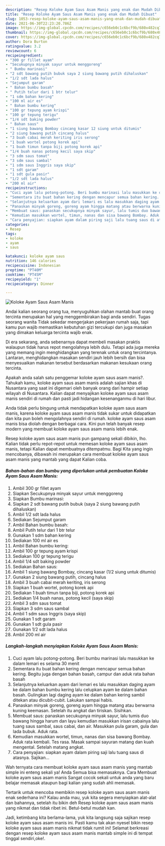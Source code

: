 ```yaml
---
description: "Resep Koloke Ayam Saus Asam Manis yang enak dan Mudah Dibuat"
title: "Resep Koloke Ayam Saus Asam Manis yang enak dan Mudah Dibuat"
slug: 1053-resep-koloke-ayam-saus-asam-manis-yang-enak-dan-mudah-dibuat
date: 2021-06-30T22:23:20.786Z
image: https://img-global.cpcdn.com/recipes/c656eb0c1c6bcf9b/680x482cq70/koloke-ayam-saus-asam-manis-foto-resep-utama.jpg
thumbnail: https://img-global.cpcdn.com/recipes/c656eb0c1c6bcf9b/680x482cq70/koloke-ayam-saus-asam-manis-foto-resep-utama.jpg
cover: https://img-global.cpcdn.com/recipes/c656eb0c1c6bcf9b/680x482cq70/koloke-ayam-saus-asam-manis-foto-resep-utama.jpg
author: Dora Burton
ratingvalue: 3.2
reviewcount: 6
recipeingredient:
- "300 gr fillet ayam"
- "Secukupnya minyak sayur untuk menggoreng"
- " Bumbu marinasi"
- "2 sdt bawang putih bubuk saya 2 siung bawang putih dihaluskan"
- "1/2 sdt lada halus"
- "Sejumput garam"
- " Bahan bumbu basah"
- " Putih telur dari 1 btr telur"
- "1 sdm bahan kering"
- "100 ml air es"
- " Bahan bumbu kering"
- "100 gr tepung ayam krispi"
- "100 gr tepung terigu"
- "1/4 sdt baking powder"
- " Bahan saus"
- "1 siung bawang Bombay cincang kasar 12 siung untuk ditumis"
- "2 siung bawang putih cincang halus"
- "3 buah cabai merah keriting iris serong"
- "1 buah wortel potong korek api"
- "1 buah timun tanpa biji potong korek api"
- "1/4 buah nanas potong kecil saya skip"
- "3 sdm saus tomat"
- "3 sdm saus sambal"
- "1 sdm saus Inggris saya skip"
- "1 sdt garam"
- "1 sdt gula pasir"
- "1/2 sdt lada halus"
- "200 ml air"
recipeinstructions:
- "Cuci ayam lalu potong-potong. Beri bumbu marinasi lalu masukkan ke dalam lemari es selama 30 menit"
- "Sementara itu buat bahan kering dengan mencapur semua bahan kering. Begitu juga dengan bahan basah, campur dan aduk rata bahan basah"
- "Selanjutnya keluarkan ayam dari lemari es lalu masukkan daging ayam ke dalam bahan bumbu kering lalu celupkan ayam ke dalam bahan basah. Gulingkan lagi daging ayam ke dalam bahan kering sambil ditekan atau dicubit-cubit. Lakukan sampai habis."
- "Panaskan minyak goreng, goreng ayam hingga matang atau berwarna kuning keemasan. Setelah itu angkat dan tiriskan. Sisihkan."
- "Membuat saus: panaskan secukupnya minyak sayur, lalu tumis duo bawang hingga harum dan layu kemudian masukkan irisan cabainya lalu tuang saus sambal, saus cabai, dan air. Masukkan pula garam, gula dan lada bubuk. Aduk rata."
- "Kemudian masukkan wortel, timun, nanas dan sisa bawang Bombay. Aduk rata kembali. Tes rasa. Masak sampai sayuran matang dan kuah mengental. Setelah matang angkat."
- "Cara penyajian: siapkan ayam dalam piring saji lalu tuang saus di atasnya. Sajikan..."
categories:
- Resep
tags:
- koloke
- ayam
- saus

katakunci: koloke ayam saus 
nutrition: 146 calories
recipecuisine: Indonesian
preptime: "PT40M"
cooktime: "PT45M"
recipeyield: "1"
recipecategory: Dinner

---
```



![Koloke Ayam Saus Asam Manis](https://img-global.cpcdn.com/recipes/c656eb0c1c6bcf9b/680x482cq70/koloke-ayam-saus-asam-manis-foto-resep-utama.jpg)

Andai kalian seorang orang tua, menyuguhkan olahan mantab buat orang tercinta merupakan hal yang menggembirakan bagi anda sendiri. Tugas seorang  wanita Tidak sekedar mengerjakan pekerjaan rumah saja, tapi kamu pun wajib memastikan kebutuhan gizi tercukupi dan juga masakan yang dimakan keluarga tercinta wajib enak.

Di era  sekarang, anda sebenarnya dapat membeli masakan praktis walaupun tidak harus repot mengolahnya lebih dulu. Tetapi ada juga mereka yang memang ingin menghidangkan yang terenak untuk orang tercintanya. Lantaran, menghidangkan masakan sendiri jauh lebih bersih dan bisa menyesuaikan makanan tersebut berdasarkan makanan kesukaan orang tercinta. 



Apakah anda salah satu penggemar koloke ayam saus asam manis?. Tahukah kamu, koloke ayam saus asam manis adalah sajian khas di Nusantara yang saat ini digemari oleh banyak orang dari hampir setiap wilayah di Nusantara. Kalian dapat menyajikan koloke ayam saus asam manis sendiri di rumah dan pasti jadi hidangan kesenanganmu di hari libur.

Anda tidak perlu bingung untuk mendapatkan koloke ayam saus asam manis, karena koloke ayam saus asam manis tidak sukar untuk didapatkan dan kita pun boleh mengolahnya sendiri di rumah. koloke ayam saus asam manis bisa diolah dengan berbagai cara. Kini pun telah banyak resep modern yang membuat koloke ayam saus asam manis lebih enak.

Resep koloke ayam saus asam manis pun gampang sekali dibikin, lho. Kalian tidak perlu repot-repot untuk memesan koloke ayam saus asam manis, tetapi Kalian dapat membuatnya ditempatmu. Bagi Kita yang ingin mencobanya, dibawah ini merupakan cara membuat koloke ayam saus asam manis yang mantab yang dapat Kalian coba.

<!--inarticleads1-->

##### Bahan-bahan dan bumbu yang diperlukan untuk pembuatan Koloke Ayam Saus Asam Manis:

1. Ambil 300 gr fillet ayam
1. Siapkan Secukupnya minyak sayur untuk menggoreng
1. Siapkan  Bumbu marinasi:
1. Siapkan 2 sdt bawang putih bubuk (saya 2 siung bawang putih dihaluskan)
1. Ambil 1/2 sdt lada halus
1. Sediakan Sejumput garam
1. Ambil  Bahan bumbu basah:
1. Ambil  Putih telur dari 1 btr telur
1. Gunakan 1 sdm bahan kering
1. Sediakan 100 ml air es
1. Ambil  Bahan bumbu kering:
1. Ambil 100 gr tepung ayam krispi
1. Sediakan 100 gr tepung terigu
1. Ambil 1/4 sdt baking powder
1. Sediakan  Bahan saus:
1. Ambil 1 siung bawang Bombay, cincang kasar (1/2 siung untuk ditumis)
1. Gunakan 2 siung bawang putih, cincang halus
1. Ambil 3 buah cabai merah keriting, iris serong
1. Siapkan 1 buah wortel, potong korek api
1. Sediakan 1 buah timun tanpa biji, potong korek api
1. Sediakan 1/4 buah nanas, potong kecil (saya skip)
1. Ambil 3 sdm saus tomat
1. Siapkan 3 sdm saus sambal
1. Ambil 1 sdm saus Inggris (saya skip)
1. Gunakan 1 sdt garam
1. Gunakan 1 sdt gula pasir
1. Gunakan 1/2 sdt lada halus
1. Ambil 200 ml air




<!--inarticleads2-->

##### Langkah-langkah menyiapkan Koloke Ayam Saus Asam Manis:

1. Cuci ayam lalu potong-potong. Beri bumbu marinasi lalu masukkan ke dalam lemari es selama 30 menit
1. Sementara itu buat bahan kering dengan mencapur semua bahan kering. Begitu juga dengan bahan basah, campur dan aduk rata bahan basah
1. Selanjutnya keluarkan ayam dari lemari es lalu masukkan daging ayam ke dalam bahan bumbu kering lalu celupkan ayam ke dalam bahan basah. Gulingkan lagi daging ayam ke dalam bahan kering sambil ditekan atau dicubit-cubit. Lakukan sampai habis.
1. Panaskan minyak goreng, goreng ayam hingga matang atau berwarna kuning keemasan. Setelah itu angkat dan tiriskan. Sisihkan.
1. Membuat saus: panaskan secukupnya minyak sayur, lalu tumis duo bawang hingga harum dan layu kemudian masukkan irisan cabainya lalu tuang saus sambal, saus cabai, dan air. Masukkan pula garam, gula dan lada bubuk. Aduk rata.
1. Kemudian masukkan wortel, timun, nanas dan sisa bawang Bombay. Aduk rata kembali. Tes rasa. Masak sampai sayuran matang dan kuah mengental. Setelah matang angkat.
1. Cara penyajian: siapkan ayam dalam piring saji lalu tuang saus di atasnya. Sajikan...




Wah ternyata cara membuat koloke ayam saus asam manis yang mantab simple ini enteng sekali ya! Anda Semua bisa memasaknya. Cara Membuat koloke ayam saus asam manis Sangat cocok sekali untuk anda yang baru belajar memasak ataupun bagi kalian yang sudah ahli memasak.

Tertarik untuk mencoba membikin resep koloke ayam saus asam manis enak sederhana ini? Kalau anda mau, yuk kita segera menyiapkan alat-alat dan bahannya, setelah itu bikin deh Resep koloke ayam saus asam manis yang nikmat dan tidak ribet ini. Betul-betul mudah kan. 

Jadi, ketimbang kita berlama-lama, yuk kita langsung saja sajikan resep koloke ayam saus asam manis ini. Pasti kamu tak akan nyesel bikin resep koloke ayam saus asam manis nikmat tidak rumit ini! Selamat berkreasi dengan resep koloke ayam saus asam manis mantab simple ini di tempat tinggal sendiri,oke!.


